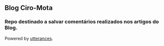 ## Blog Ciro-Mota

### Repo destinado a salvar comentários realizados nos artigos do Blog.

Powered by [utterances](https://utteranc.es/).
